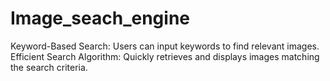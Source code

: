 # Image_seach_engine
Keyword-Based Search: Users can input keywords to find relevant images. Efficient Search Algorithm: Quickly retrieves and displays images matching the search criteria.
